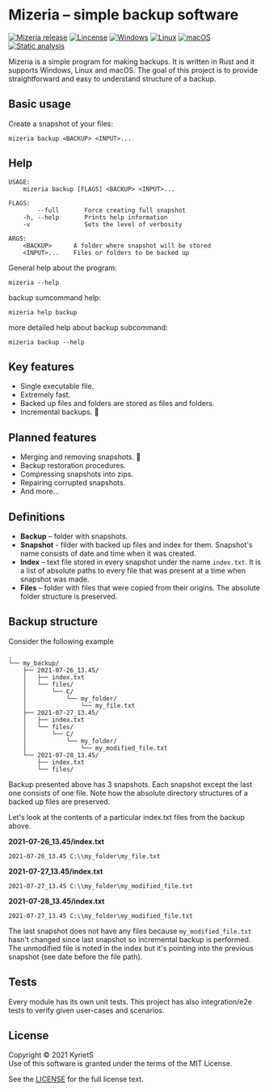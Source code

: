 # Mizeria – simple backup software

[![Mizeria release](https://img.shields.io/github/v/release/KyrietS/mizeria?include_prereleases&sort=semver)](https://github.com/KyrietS/mizeria/releases)
[![Lincense](https://img.shields.io/github/license/KyrietS/mizeria)](LICENSE.txt)
[![Windows](https://github.com/KyrietS/mizeria/actions/workflows/windows.yml/badge.svg)](https://github.com/KyrietS/mizeria/actions/workflows/windows.yml)
[![Linux](https://github.com/KyrietS/mizeria/actions/workflows/linux.yml/badge.svg)](https://github.com/KyrietS/mizeria/actions/workflows/linux.yml)
[![macOS](https://github.com/KyrietS/mizeria/actions/workflows/macos.yml/badge.svg)](https://github.com/KyrietS/mizeria/actions/workflows/macos.yml)
[![Static analysis](https://github.com/KyrietS/mizeria/actions/workflows/static-analysis.yml/badge.svg)](https://github.com/KyrietS/mizeria/actions/workflows/static-analysis.yml)

Mizeria is a simple program for making backups. It is written in Rust and it supports Windows, Linux and macOS. The goal of this project is to provide straightforward and easy to understand structure of a backup.

## Basic usage
Create a snapshot of your files:
```
mizeria backup <BACKUP> <INPUT>...
```

## Help

```
USAGE:
    mizeria backup [FLAGS] <BACKUP> <INPUT>...

FLAGS:
        --full       Force creating full snapshot
    -h, --help       Prints help information
    -v               Sets the level of verbosity

ARGS:
    <BACKUP>      A folder where snapshot will be stored
    <INPUT>...    Files or folders to be backed up
```

General help about the program:
```
mizeria --help
```

backup sumcommand help:
```
mizeria help backup
```
more detailed help about backup subcommand:
```
mizeria backup --help
```

## Key features

* Single executable file.
* Extremely fast.
* Backed up files and folders are stored as files and folders.
* Incremental backups. 🚀

## Planned features

* Merging and removing snapshots. 🚧
* Backup restoration procedures.
* Compressing snapshots into zips.
* Repairing corrupted snapshots.
* And more...

## Definitions

* **Backup** – folder with snapshots. 
* **Snapshot** - filder with backed up files and index for them. Snapshot's name consists of date and time when it was created.
* **Index** – text file stored in every snapshot under the name `index.txt`. It is a list of absolute paths to every file that was present at a time when snapshot was made.
* **Files** – folder with files that were copied from their origins. The absolute folder structure is preserved.

## Backup structure

Consider the following example
```
.
└── my_backup/
    ├── 2021-07-26_13.45/
    │   ├── index.txt
    │   └── files/
    │       └── C/
    │           └── my_folder/
    │               └── my_file.txt
    ├── 2021-07-27_13.45/
    │   ├── index.txt
    │   └── files/
    │       └── C/
    │           └── my_folder/
    │               └── my_modified_file.txt
    └── 2021-07-28_13.45/
        ├── index.txt
        └── files/
```

Backup presented above has 3 snapshots. Each snapshot except the last one consists of one file. Note how the absolute directory structures of a backed up files are preserved.

Let's look at the contents of a particular index.txt files from the backup above.

**2021-07-26_13.45/index.txt**
```
2021-07-26_13.45 C:\\my_folder\my_file.txt
```

**2021-07-27_13.45/index.txt**
```
2021-07-27_13.45 C:\\my_folder\my_modified_file.txt
```

**2021-07-28_13.45/index.txt**
```
2021-07-27_13.45 C:\\my_folder\my_modified_file.txt
```

The last snapshot does not have any files because `my_modified_file.txt` hasn't changed since last snapshot so incremental backup is performed. The unmodified file is noted in the index but it's pointing into the previous snapshot (see date before the file path).

## Tests

Every module has its own unit tests. This project has also integration/e2e tests to verify given user-cases and scenarios.

## License
Copyright © 2021 KyrietS\
Use of this software is granted under the terms of the MIT License.

See the [LICENSE](LICENSE.txt) for the full license text.
